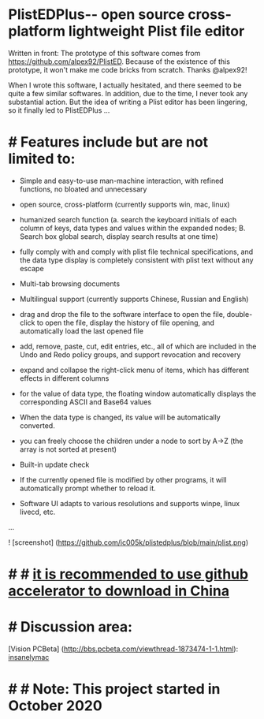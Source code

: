 # PlistEDPlus-- open source cross-platform lightweight Plist file editor

Written in front: The prototype of this software comes from https://github.com/alpex92/PlistED. Because of the existence of this prototype, it won't make me code bricks from scratch. Thanks @alpex92!

When I wrote this software, I actually hesitated, and there seemed to be quite a few similar softwares. In addition, due to the time, I never took any substantial action. But the idea of writing a Plist editor has been lingering, so it finally led to PlistEDPlus ...

# # Features include but are not limited to:

* Simple and easy-to-use man-machine interaction, with refined functions, no bloated and unnecessary

* open source, cross-platform (currently supports win, mac, linux)

* humanized search function (a. search the keyboard initials of each column of keys, data types and values within the expanded nodes; B. Search box global search, display search results at one time)

* fully comply with and comply with plist file technical specifications, and the data type display is completely consistent with plist text without any escape

* Multi-tab browsing documents

* Multilingual support (currently supports Chinese, Russian and English)

* drag and drop the file to the software interface to open the file, double-click to open the file, display the history of file opening, and automatically load the last opened file

* add, remove, paste, cut, edit entries, etc., all of which are included in the Undo and Redo policy groups, and support revocation and recovery

* expand and collapse the right-click menu of items, which has different effects in different columns

* for the value of data type, the floating window automatically displays the corresponding ASCII and Base64 values

* When the data type is changed, its value will be automatically converted.

* you can freely choose the children under a node to sort by A->Z (the array is not sorted at present)

* Built-in update check

* If the currently opened file is modified by other programs, it will automatically prompt whether to reload it.

* Software UI adapts to various resolutions and supports winpe, linux livecd, etc.

...

! [screenshot] (https://github.com/ic005k/plistedplus/blob/main/plist.png)

# # # [it is recommended to use github accelerator to download in China ](https://toolwa.com/github/)

# # Discussion area:

[Vision PCBeta] (http://bbs.pcbeta.com/viewthread-1873474-1-1.html): &nbsp; &nbsp; &nbsp; [insanelymac](https://www.insanelymac.com/forum/topic/345512-open-source-cross-platform-plist-file-editor-plistedplus/)



# # # Note: This project started in October 2020
